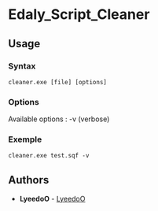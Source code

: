 # Edaly_Script_Cleaner

## Usage

### Syntax

```
cleaner.exe [file] [options]
```

### Options
Available options :
-v (verbose)

### Exemple

```
cleaner.exe test.sqf -v
```

## Authors

* **LyeedoO** - [LyeedoO](https://github.com/LyeedoO)
